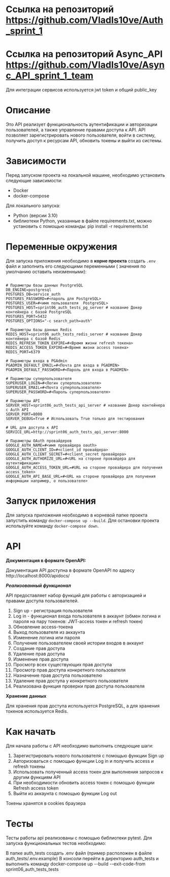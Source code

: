 #  **Ссылка на репозиторий** https://github.com/VladIs10ve/Auth_sprint_1


#  **Ссылка на репозиторий Async_API** https://github.com/VladIs10ve/Async_API_sprint_1_team

Для интеграции сервисов используется jwt token и общий public_key

#  **Описание**

Это API реализует функциональность аутентификации и авторизации пользователей, а также управление правами доступа к API.
API позволяет зарегистрировать нового пользователя, войти в систему, получить доступ к ресурсам API, обновить токены и
выйти из системы.

#  **Зависимости**

Перед запуском проекта на локальной машине, необходимо установить следующие зависимости:

- Docker
- docker-compose

Для локального запуска:

- Python (версии 3.10)
- библиотеки Python, указанные в файле requirements.txt, можно установить с помощью команды:
  pip install -r requirements.txt

#  **Переменные окружения**

Для запуска приложения необходимо в **корне проекта** создать `.env` файл и заполнить его следующими переменными (
значения по умолчанию оставить неизменными):

```

# Параметры базы данных PostgreSQL
DB_ENGINE=postgresql
POSTGRES_DB=service_auth
POSTGRES_PASSWORD=#<пароль для PostgreSQL>
POSTGRES_USER=#<имя пользователя  PostgreSQL>
POSTGRES_HOST=sprint06_auth_tests_pg_server # название Докер контейнера с базой PostgreSQL
POSTGRES_PORT=5432
POSTGRES_OPTIONS="-c search_path=auth" 

# Параметры базы данных Redis
REDIS_HOST=sprint06_auth_tests_redis_server # название Докер контейнера с базой Redis
REDIS_REFRESH_TOKEN_EXPIRE=#<Время жизни refresh токена>
REDIS_ACCESS_TOKEN_EXPIRE=#<Время жизни access токена>
REDIS_PORT=6379

# Параметры входа в PGAdmin
PGADMIN_DEFAULT_EMAIL=#<Почта для входа в PGADMIN>
PGADMIN_DEFAULT_PASSWORD=#<Пароль для входа в PGADMIN>

# Параметры суперпользователя
SUPERUSER_LOGIN=#<Логин суперпользователя>
SUPERUSER_EMAIL=#<Почта суперпользователя>
SUPERUSER_PASSWORD=#<Пароль суперпользователя>

# Параметры API
SERVER_HOST=sprint06_auth_tests_api_server # название Докер контейнера с Auth API
SERVER_PORT=8000
SERVER_DEBUG=True # Использовать True только для тестирования

# URL для доступа к API
SERVICE_URL=http://sprint06_auth_tests_api_server:8000 

# Параметры OAuth провайдеров
GOOGLE_AUTH_NAME=#<имя провайдера oauth>
GOOGLE_AUTH_CLIENT_ID=#<client_id провайдера>
GOOGLE_AUTH_CLIENT_SECRET=#<client_secret провайдера>
GOOGLE_AUTH_AUTHORIZE_URL=#<URL на стороне провайдера для аутентификации>
GOOGLE_AUTH_ACCESS_TOKEN_URL=#URL на стороне провайдера для получения access_token>
GOOGLE_AUTH_API_BASE_URL=#<URL на стороне провайдера для получения информации например, о пользователе>

```

#  **Запуск приложения**

Для запуска приложения необходимо в корневой папке проекта запустить команду `docker-compose up --build`.
Для остановки проекта используйте команду `docker-compose down`.

#  **API**

**Документация в формате OpenAPI:**

Документация API доступна в формате OpenAPI по адресу http://localhost:8000/apidocs/

***Реализованный функционал***

API предоставляет набор функций для работы с авторизацией и правами доступа пользователей.

1. Sign up - регистрация пользователя
2. Log in - функционал входа пользователя в аккаунт (обмен логина и пароля на пару токенов: JWT-access токен и refresh
   токен)
3. Обновление access-токена
4. Выход пользователя из аккаунта
5. Изменение логина или пароля
6. Получение пользователем своей истории входов в аккаунт
7. Создание прав доступа
8. Удаление прав доступа
9. Изменение прав доступа
10. Просмотр всех существующих прав доступа
11. Просмотр прав доступа конкретного пользователя
12. Назначение прав доступа пользователю
13. Удаление прав доступа у конкретного пользователя
14. Реализована функция проверки прав доступа пользователя

**Хранение данных**

Для хранения прав доступа используется PostgreSQL, а для хранения токенов используется Redis.

#  **Как начать**

Для начала работы с API необходимо выполнить следующие шаги:

1. Зарегистрировать нового пользователя с помощью функции Sign up
2. Авторизоваться с помощью функции Log in и получить access и refresh токены
3. Использовать полученный access токен для выполнения запросов к другим функциям API
4. При необходимости обновить access токен с помощью функции Refresh access token
5. Выйти из аккаунта с помощью функции Log out

Токены хранятся в cookies браузера


#  **Тесты**

Тесты работы api реализованы с помощью библиотеки pytest. Для запуска функциональных тестов необходимо:

В папке auth_tests создать .env файл (пример расположен в файле auth_tests/.env.example)
В консоли перейти в директорию auth_tests и выполнить команду docker-compose up --build --exit-code-from sprint06_auth_tests_tests
